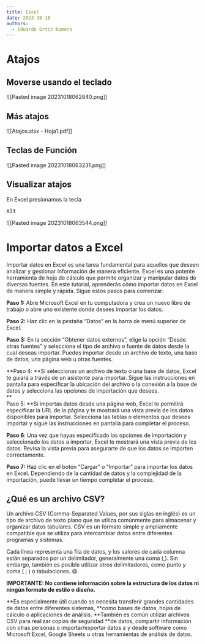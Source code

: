 ```yaml
---
title: Excel
date: 2023-10-18
authors:
  - Eduardo Ortiz Romero
---
```

# Atajos

## Moverse usando el teclado
![[Pasted image 20231018062840.png]]
## Más atajos

![[Atajos.xlsx - Hoja1.pdf]]
## Teclas de Función
![[Pasted image 20231018063231.png]]
## Visualizar atajos
En Excel presionamos la tecla 

<pre>
Alt
</pre>

![[Pasted image 20231018063544.png]]
# Importar datos a Excel

Importar datos en Excel es una tarea fundamental para aquellos que deseen analizar y gestionar información de manera eficiente. Excel es una potente herramienta de hoja de cálculo que permite organizar y manipular datos de diversas fuentes. En este tutorial, aprenderás cómo importar datos en Excel de manera simple y rápida. Sigue estos pasos para comenzar:

**Paso 1:** Abre Microsoft Excel en tu computadora y crea un nuevo libro de trabajo o abre uno existente donde desees importar los datos.

**Paso 2:** Haz clic en la pestaña “Datos” en la barra de menú superior de Excel.

**Paso 3:** En la sección “Obtener datos externos”, elige la opción “Desde otras fuentes” y selecciona el tipo de archivo o fuente de datos desde la cual deseas importar. Puedes importar desde un archivo de texto, una base de datos, una página web u otras fuentes.

**Paso 4: **Si seleccionas un archivo de texto o una base de datos, Excel te guiará a través de un asistente para importar. Sigue las instrucciones en pantalla para especificar la ubicación del archivo o la conexión a la base de datos y selecciona las opciones de importación que desees.  
**  
Paso 5: **Si importas datos desde una página web, Excel te permitirá especificar la URL de la página y te mostrará una vista previa de los datos disponibles para importar. Selecciona las tablas o elementos que desees importar y sigue las instrucciones en pantalla para completar el proceso.

**Paso 6**: Una vez que hayas especificado las opciones de importación y seleccionado los datos a importar, Excel te mostrará una vista previa de los datos. Revisa la vista previa para asegurarte de que los datos se importen correctamente.

**Paso 7:** Haz clic en el botón “Cargar” o “Importar” para importar los datos en Excel. Dependiendo de la cantidad de datos y la complejidad de la importación, puede llevar un tiempo completar el proceso.

## ¿Qué es un archivo CSV?

Un archivo CSV (Comma-Separated Values, por sus siglas en inglés) es un tipo de archivo de texto plano que se utiliza comúnmente para almacenar y organizar datos tabulares. CSV es un formato simple y ampliamente compatible que se utiliza para intercambiar datos entre diferentes programas y sistemas.

Cada línea representa una fila de datos, y los valores de cada columna están separados por un delimitador, generalmente una coma (,). Sin embargo, también es posible utilizar otros delimitadores, como punto y coma ( ; ) o tabulaciones. 😃

**IMPORTANTE: No contiene información sobre la estructura de los datos ni ningún formato de estilo o diseño.**

**Es especialmente útil cuando se necesita transferir grandes cantidades de datos entre diferentes sistemas, **como bases de datos, hojas de cálculo o aplicaciones de análisis. **También es común utilizar archivos CSV para realizar copias de seguridad **de datos, compartir información con otras personas o importar/exportar datos a y desde software como Microsoft Excel, Google Sheets u otras herramientas de análisis de datos.